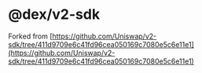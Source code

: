 # @dex/v2-sdk

Forked from
[https://github.com/Uniswap/v2-sdk/tree/411d9709e6c41fd96cea050169c7080e5c6e11e1](https://github.com/Uniswap/v2-sdk/tree/411d9709e6c41fd96cea050169c7080e5c6e11e1)
